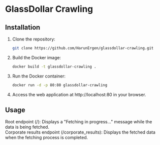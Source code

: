 # GlassDollar Crawling

## Installation

1. Clone the repository:
   ```bash
   git clone https://github.com/HarunErgen/glassdollar-crawling.git
   ```

2. Build the Docker image:
   ```bash
   docker build -t glassdollar-crawling .
   ```
3. Run the Docker container:
   ```bash
   docker run -d -p 80:80 glassdollar-crawling
   ```
4. Access the web application at http://localhost:80 in your browser.

## Usage
Root endpoint (/): Displays a "Fetching in progress..." message while the data is being fetched.  
Corporate results endpoint (/corporate_results): Displays the fetched data when the fetching process is completed.
